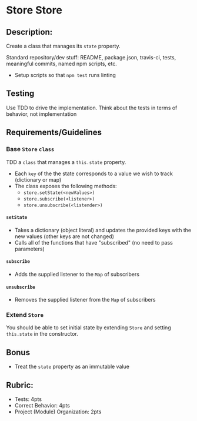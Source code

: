 Store Store
===

## Description:

Create a class that manages its `state` property.

Standard repository/dev stuff: README, package.json, travis-ci, tests, meaningful commits, named npm scripts, etc.

* Setup scripts so that `npm test` runs linting

## Testing

Use TDD to drive the implementation. Think about the tests in terms of behavior, not implementation

## Requirements/Guidelines

### Base `Store` `class`

TDD a `class` that manages a `this.state` property. 

* Each `key` of the the state corresponds to a value we wish to track (dictionary or map)
* The class exposes the following methods:
  * `store.setState(<newValues>)`
  * `store.subscribe(<listener>)`
  * `store.unsubscribe(<listender>)`
  
#### `setState`

* Takes a dictionary (object literal) and updates the provided keys with the new values (other keys are not changed)
* Calls all of the functions that have "subscribed" (no need to pass parameters)

#### `subscribe`

* Adds the supplied listener to the `Map` of subscribers

#### `unsubscribe`

* Removes the supplied listener from the `Map` of subscribers

### Extend `Store`

You should be able to set initial state by extending `Store` and setting `this.state` in the constructor.

## Bonus

* Treat the `state` property as an immutable value

## Rubric:

* Tests: 4pts
* Correct Behavior: 4pts
* Project (Module) Organization: 2pts
